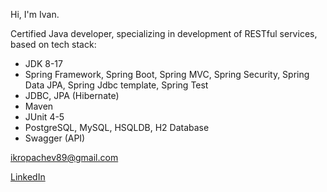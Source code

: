 Hi, I'm Ivan.
<p> Сertified Java developer, specializing in development of RESTful services, based on tech stack:

* JDK 8-17
* Spring Framework, Spring Boot, Spring MVC, Spring Security, Spring Data JPA, Spring Jdbc template, Spring Test
* JDBC, JPA (Hibernate)
* Maven
* JUnit 4-5
* PostgreSQL, MySQL, HSQLDB, H2 Database
* Swagger (API)

<p>
	<a href='mailto:ikropachev@gmail.com'>ikropachev89@gmail.com</a>
</p>
<p>
	<a href="https://www.linkedin.com/in/ikropachev/">LinkedIn</a>
</p>
